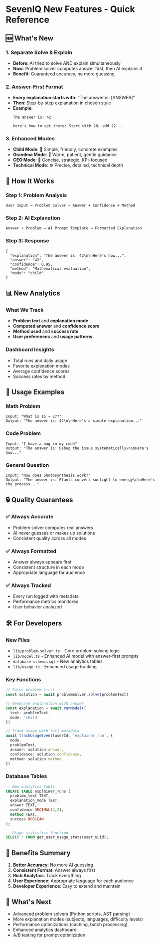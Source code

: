 # SevenIQ New Features - Quick Reference

## 🆕 What's New

### 1. **Separate Solve & Explain**
- **Before**: AI tried to solve AND explain simultaneously
- **Now**: Problem solver computes answer first, then AI explains it
- **Benefit**: Guaranteed accuracy, no more guessing

### 2. **Answer-First Format**
- **Every explanation starts with**: "The answer is: [ANSWER]"
- **Then**: Step-by-step explanation in chosen style
- **Example**: 
  ```
  The answer is: 42
  
  Here's how to get there: Start with 20, add 22...
  ```

### 3. **Enhanced Modes**
- **Child Mode**: 👶 Simple, friendly, concrete examples
- **Grandma Mode**: 👵 Warm, patient, gentle guidance  
- **CEO Mode**: 💼 Concise, strategic, KPI-focused
- **Technical Mode**: ⚙️ Precise, detailed, technical depth

## 🔧 How It Works

### Step 1: Problem Analysis
```
User Input → Problem Solver → Answer + Confidence + Method
```

### Step 2: AI Explanation
```
Answer + Problem → AI Prompt Template → Formatted Explanation
```

### Step 3: Response
```
{
  "explanation": "The answer is: 42\n\nHere's how...",
  "answer": "42",
  "confidence": 0.95,
  "method": "Mathematical evaluation",
  "mode": "child"
}
```

## 📊 New Analytics

### What We Track
- **Problem text** and **explanation mode**
- **Computed answer** and **confidence score**
- **Method used** and **success rate**
- **User preferences** and **usage patterns**

### Dashboard Insights
- Total runs and daily usage
- Favorite explanation modes
- Average confidence scores
- Success rates by method

## 🚀 Usage Examples

### Math Problem
```
Input: "What is 15 + 27?"
Output: "The answer is: 42\n\nHere's a simple explanation..."
```

### Code Problem  
```
Input: "I have a bug in my code"
Output: "The answer is: Debug the issue systematically\n\nHere's how..."
```

### General Question
```
Input: "How does photosynthesis work?"
Output: "The answer is: Plants convert sunlight to energy\n\nHere's the process..."
```

## 🔒 Quality Guarantees

### ✅ Always Accurate
- Problem solver computes real answers
- AI never guesses or makes up solutions
- Consistent quality across all modes

### ✅ Always Formatted
- Answer always appears first
- Consistent structure in each mode
- Appropriate language for audience

### ✅ Always Tracked
- Every run logged with metadata
- Performance metrics monitored
- User behavior analyzed

## 🛠️ For Developers

### New Files
- `lib/problem-solver.ts` - Core problem solving logic
- `lib/model.ts` - Enhanced AI model with answer-first prompts
- `database-schema.sql` - New analytics tables
- `lib/usage.ts` - Enhanced usage tracking

### Key Functions
```typescript
// Solve problem first
const solution = await problemSolver.solve(problemText)

// Generate explanation with answer
const explanation = await runModel({
  text: problemText,
  mode: 'child'
})

// Track usage with full metadata
await trackUsageEvent(userId, 'explainer_run', {
  mode,
  problemText,
  answer: solution.answer,
  confidence: solution.confidence,
  method: solution.method
})
```

### Database Tables
```sql
-- New analytics table
CREATE TABLE explainer_runs (
  problem_text TEXT,
  explanation_mode TEXT,
  answer TEXT,
  confidence DECIMAL(3,2),
  method TEXT,
  success BOOLEAN
);

-- Usage statistics function
SELECT * FROM get_user_usage_stats(user_uuid);
```

## 🎯 Benefits Summary

1. **Better Accuracy**: No more AI guessing
2. **Consistent Format**: Answer always first
3. **Rich Analytics**: Track everything
4. **User Experience**: Appropriate language for each audience
5. **Developer Experience**: Easy to extend and maintain

## 🔮 What's Next

- Advanced problem solvers (Python scripts, AST parsing)
- More explanation modes (subjects, languages, difficulty levels)
- Performance optimizations (caching, batch processing)
- Enhanced analytics dashboard
- A/B testing for prompt optimization
